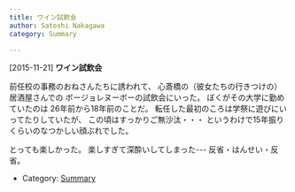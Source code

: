 ```yaml
---
title: ワイン試飲会
author: Satoshi Nakagawa
category: Summary

---
```


[2015-11-21] **ワイン試飲会** 

 前任校の事務のおねさんたちに誘われて、
心斎橋の（彼女たちの行きつけの）居酒屋さんでの
ボージョレヌーボーの試飲会にいった。
ぼくがその大学に勤めていたのは
26年前から18年前のことだ。
転任した最初のころは学祭に遊びにいってたりしていたが、
この頃はすっかりご無沙汰・・・
というわけで15年振りくらいのなつかしい顔ぶれでした。

 とっても楽しかった。
楽しすぎて深酔いしてしまった---
反省・はんせい・反省。

- Category: [Summary](https://merapano.github.io/categories.html#Summary)

